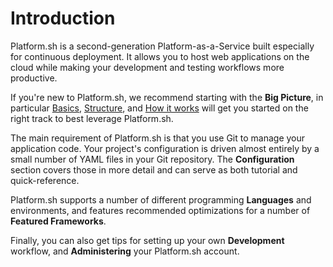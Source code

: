 # Introduction

Platform.sh is a second-generation Platform-as-a-Service built especially for continuous deployment. It allows you to host web applications on the cloud while making your development and testing workflows more productive.

If you're new to Platform.sh, we recommend starting with the **Big Picture**, in particular [Basics](/overview/basics.md), [Structure](/overview/structure.md), and [How it works](/overview/how-it-works.md) will get you started on the right track to best leverage Platform.sh.

The main requirement of Platform.sh is that you use Git to manage your application code. Your project's configuration is driven almost entirely by a small number of YAML files in your Git repository.  The **Configuration** section covers those in more detail and can serve as both tutorial and quick-reference.

Platform.sh supports a number of different programming **Languages** and environments, and features recommended optimizations for a number of **Featured Frameworks**.

Finally, you can also get tips for setting up your own **Development** workflow, and **Administering** your Platform.sh account.
